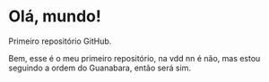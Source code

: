 # Olá, mundo!
 Primeiro repositório GitHub.
 
 
 Bem, esse é o meu primeiro repositório, na vdd nn é não, mas 
 estou seguindo a ordem do Guanabara, então será sim.
